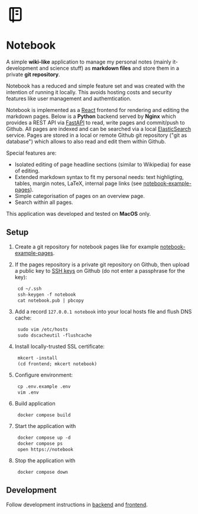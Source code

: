 <img src="https://github.com/thomd/notebook/raw/main/frontend/public/favicon.svg" width="50">

# Notebook

A simple **wiki-like** application to manage my personal notes (mainly it-development and science stuff) as **markdown files** and store them in a private **git repository**.

Notebook has a reduced and simple feature set and was created with the intention of running it locally. This avoids hosting costs and security features like user
management and authemtication.

Notebook is implemented as a [React](https://react.dev) frontend for rendering and editing the markdown pages. 
Below is a **Python** backend served by **Nginx** which provides a REST API via [FastAPI](https://fastapi.tiangolo.com) to read, write pages and commit/push to Github. 
All pages are indexed and can be searched via a local [ElasticSearch](https://www.elastic.co) service.
Pages are stored in a local or remote Github git repository ("git as database") which allows to also read and edit them within Github.

Special features are:

* Isolated editing of page headline sections (similar to Wikipedia) for ease of editing.
* Extended markdown syntax to fit my personal needs: text highligting, tables, margin notes, LaTeX, internal page links (see [notebook-example-pages](https://github.com/thomd/notebook-rexample-pages)).
* Simple categorisation of pages on an overview page.
* Search within all pages.

This application was developed and tested on **MacOS** only.

## Setup

1. Create a git repository for notebook pages like for example [notebook-example-pages](https://github.com/thomd/notebook-rexample-pages).

1. If the pages repository is a private git repository on Github, then upload a public key to [SSH keys](https://github.com/settings/keys) 
on Github (do not enter a passphrase for the key):

        cd ~/.ssh
        ssh-keygen -f notebook
        cat notebook.pub | pbcopy

1. Add a record `127.0.0.1 notebook` into your local hosts file and flush DNS cache:

        sudo vim /etc/hosts
        sudo dscacheutil -flushcache

1. Install locally-trusted SSL certificate:

        mkcert -install
        (cd frontend; mkcert notebook)

1. Configure environment:

        cp .env.example .env
        vim .env

1. Build application

        docker compose build

1. Start the application with

        docker compose up -d
        docker compose ps
        open https://notebook

1. Stop the application with

        docker compose down

## Development

Follow development instructions in [backend](./backend/README.md) and [frontend](./frontend/README.md).
